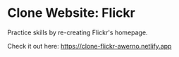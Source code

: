 # Clone Website: Flickr

Practice skills by re-creating Flickr's homepage.

Check it out here: https://clone-flickr-awerno.netlify.app 
